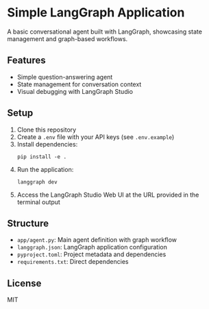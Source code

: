 # Simple LangGraph Application

A basic conversational agent built with LangGraph, showcasing state management and graph-based workflows.

## Features

- Simple question-answering agent
- State management for conversation context
- Visual debugging with LangGraph Studio

## Setup

1. Clone this repository
2. Create a `.env` file with your API keys (see `.env.example`)
3. Install dependencies:
   ```
   pip install -e .
   ```
4. Run the application:
   ```
   langgraph dev
   ```
5. Access the LangGraph Studio Web UI at the URL provided in the terminal output

## Structure

- `app/agent.py`: Main agent definition with graph workflow
- `langgraph.json`: LangGraph application configuration
- `pyproject.toml`: Project metadata and dependencies
- `requirements.txt`: Direct dependencies

## License

MIT
